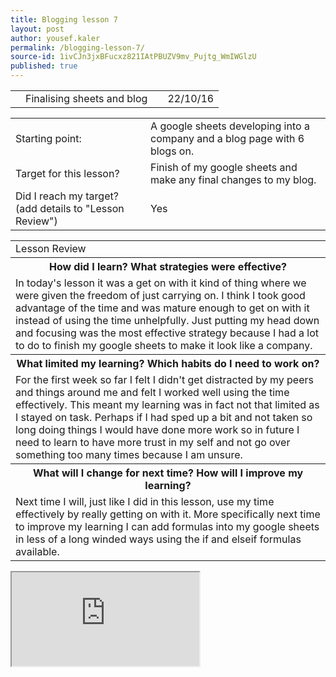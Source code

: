 ```yaml
---
title: Blogging lesson 7
layout: post
author: yousef.kaler
permalink: /blogging-lesson-7/
source-id: 1ivCJn3jxBFucxz821IAtPBUZV9mv_Pujtg_WmIWGlzU
published: true
---
```

<table>
  <tr>
    <td></td>
    <td>Finalising sheets and blog</td>
    <td></td>
    <td>22/10/16</td>
  </tr>
</table>


<table>
  <tr>
    <td>Starting point:</td>
    <td>A google sheets developing into a company and a blog page with 6 blogs on.</td>
  </tr>
  <tr>
    <td>Target for this lesson?</td>
    <td>Finish of my google sheets  and make any final changes to my blog.</td>
  </tr>
  <tr>
    <td>Did I reach my target? 
(add details to "Lesson Review")</td>
    <td> Yes</td>
  </tr>
</table>


<table>
  <tr>
    <td>Lesson Review</td>
  </tr>
  <tr>
    <th>How did I learn? What strategies were effective? </th>
  </tr>
  <tr>
    <td>In today's lesson it was a get on with it kind of thing where we were given the freedom of just carrying on. I think I took good advantage of the time and was mature enough to get on with it instead of using the time unhelpfully. Just putting my head down and focusing was the most effective strategy because I had a lot to do to finish my google sheets to make it look like a company.</td>
  </tr>
  <tr>
    <th>What limited my learning? Which habits do I need to work on? </th>
  </tr>
  <tr>
    <td>For the first week so far I felt I didn't get distracted by my peers and things around me and felt I worked well using the time effectively. This meant my learning was in fact not that limited as I stayed on task. Perhaps if I had sped up a bit and not taken so long doing things I would have done more work so in future I need to learn to have more trust in my self and not go over something too many times because I am unsure.</td>
  </tr>
  <tr>
    <th>What will I change for next time? How will I improve my learning?</th>
  </tr>
  <tr>
    <td>Next time I will, just like I did in this lesson, use my time effectively by really getting on with it. More specifically next time to improve my learning I can add formulas into my google sheets in less of a long winded ways using the if and elseif formulas available.</td>
  </tr>
</table>
<iframe src="https://docs.google.com/spreadsheets/d/1giO-RFRndXP3wyzhtTS-0rjMyQ2LVRcfMKhAdn-TeiM/pubhtml?widget=true&amp;headers=false"></iframe>

